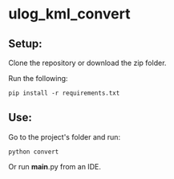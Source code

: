 # ulog_kml_convert

## Setup:

Clone the repository or download the zip folder.

Run the following:

    pip install -r requirements.txt
    
## Use:

Go to the project's folder and run:

    python convert
    
Or run __main__.py from an IDE.
